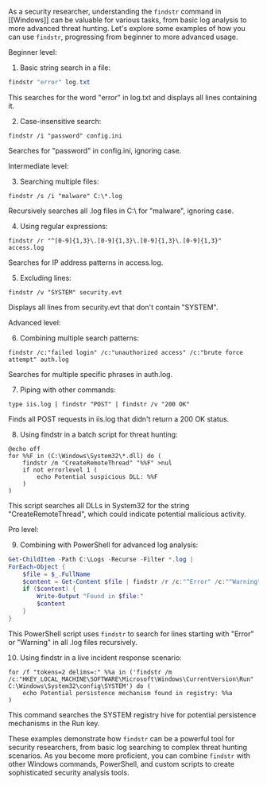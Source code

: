 As a security researcher, understanding the `findstr` command in [[Windows]] can be valuable for various tasks, from basic log analysis to more advanced threat hunting. Let's explore some examples of how you can use `findstr`, progressing from beginner to more advanced usage.

Beginner level:

1. Basic string search in a file:
```PowerShell
findstr "error" log.txt
```
This searches for the word "error" in log.txt and displays all lines containing it.

2. Case-insensitive search:
```
findstr /i "password" config.ini
```
Searches for "password" in config.ini, ignoring case.

Intermediate level:

3. Searching multiple files:
```
findstr /s /i "malware" C:\*.log
```
Recursively searches all .log files in C:\ for "malware", ignoring case.

4. Using regular expressions:
```
findstr /r "^[0-9]{1,3}\.[0-9]{1,3}\.[0-9]{1,3}\.[0-9]{1,3}" access.log
```
Searches for IP address patterns in access.log.

5. Excluding lines:
```
findstr /v "SYSTEM" security.evt
```
Displays all lines from security.evt that don't contain "SYSTEM".

Advanced level:

6. Combining multiple search patterns:
```
findstr /c:"failed login" /c:"unauthorized access" /c:"brute force attempt" auth.log
```
Searches for multiple specific phrases in auth.log.

7. Piping with other commands:
```
type iis.log | findstr "POST" | findstr /v "200 OK"
```
Finds all POST requests in iis.log that didn't return a 200 OK status.

8. Using findstr in a batch script for threat hunting:
```batch
@echo off
for %%F in (C:\Windows\System32\*.dll) do (
    findstr /m "CreateRemoteThread" "%%F" >nul
    if not errorlevel 1 (
        echo Potential suspicious DLL: %%F
    )
)
```
This script searches all DLLs in System32 for the string "CreateRemoteThread", which could indicate potential malicious activity.

Pro level:

9. Combining with PowerShell for advanced log analysis:
```powershell
Get-ChildItem -Path C:\Logs -Recurse -Filter *.log | 
ForEach-Object {
    $file = $_.FullName
    $content = Get-Content $file | findstr /r /c:"^Error" /c:"^Warning"
    if ($content) {
        Write-Output "Found in $file:"
        $content
    }
}
```
This PowerShell script uses `findstr` to search for lines starting with "Error" or "Warning" in all .log files recursively.

10. Using findstr in a live incident response scenario:
```batch
for /f "tokens=2 delims=:" %%a in ('findstr /m /c:"HKEY_LOCAL_MACHINE\SOFTWARE\Microsoft\Windows\CurrentVersion\Run" C:\Windows\System32\config\SYSTEM') do (
    echo Potential persistence mechanism found in registry: %%a
)
```
This command searches the SYSTEM registry hive for potential persistence mechanisms in the Run key.

These examples demonstrate how `findstr` can be a powerful tool for security researchers, from basic log searching to complex threat hunting scenarios. As you become more proficient, you can combine `findstr` with other Windows commands, PowerShell, and custom scripts to create sophisticated security analysis tools.